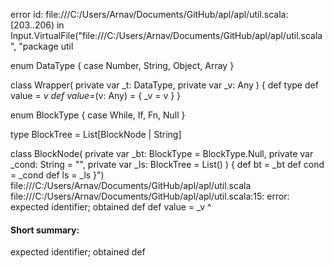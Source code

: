 error id: file:///C:/Users/Arnav/Documents/GitHub/apl/apl/util.scala:[203..206) in Input.VirtualFile("file:///C:/Users/Arnav/Documents/GitHub/apl/apl/util.scala", "package util

enum DataType {
    case Number,
         String,
         Object,
         Array
}

class Wrapper(
    private var _t: DataType,
    private var _v: Any
) {
    def type
    def value = _v
    def value_=(v: Any) = {
        _v = v
    }
}

enum BlockType {
    case While,
         If,
         Fn,
         Null
}

type BlockTree = List[BlockNode | String]

class BlockNode(
    private var _bt: BlockType = BlockType.Null,
    private var _cond: String = "",
    private var _ls: BlockTree = List()
) {
    def bt = _bt
    def cond = _cond
    def ls = _ls
}")
file:///C:/Users/Arnav/Documents/GitHub/apl/apl/util.scala
file:///C:/Users/Arnav/Documents/GitHub/apl/apl/util.scala:15: error: expected identifier; obtained def
    def value = _v
    ^
#### Short summary: 

expected identifier; obtained def